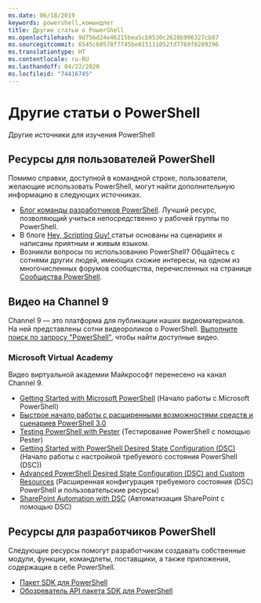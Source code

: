 ```yaml
---
ms.date: 06/18/2019
keywords: powershell,командлет
title: Другие статьи о PowerShell
ms.openlocfilehash: 9d756d24e46215bea5cb9530c2628b996327cb87
ms.sourcegitcommit: 6545c60578f7745be015111052fd7769f8289296
ms.translationtype: HT
ms.contentlocale: ru-RU
ms.lasthandoff: 04/22/2020
ms.locfileid: "74416745"
---
```

# <a name="more-powershell-learning"></a>Другие статьи о PowerShell

Другие источники для изучения PowerShell

## <a name="resources-for-powershell-users"></a>Ресурсы для пользователей PowerShell

Помимо справки, доступной в командной строке, пользователи, желающие использовать PowerShell, могут найти дополнительную информацию в следующих источниках.

- [Блог команды разработчиков PowerShell](https://devblogs.microsoft.com/powershell/). Лучший ресурс, позволяющий учиться непосредственно у рабочей группы по PowerShell.
- В блоге [Hey, Scripting Guy! ](https://devblogs.microsoft.com/scripting/) статьи основаны на сценариях и написаны приятным и живым языком.
- Возникли вопросы по использованию PowerShell? Общайтесь с сотнями других людей, имеющих схожие интересы, на одном из многочисленных форумов сообщества, перечисленных на странице [Сообщества PowerShell](/powershell/#pivot=main&panel=community).

## <a name="channel-9-videos"></a>Видео на Channel 9

Channel 9 — это платформа для публикации наших видеоматериалов. На ней представлены сотни видеороликов о PowerShell. [Выполните поиск по запросу "PowerShell"](https://channel9.msdn.com/Search?term=PowerShell&sortBy=top-rated), чтобы найти доступные видео.

### <a name="microsoft-virtual-academy"></a>Microsoft Virtual Academy

Видео виртуальной академии Майкрософт перенесено на канал Channel 9.

- [Getting Started with Microsoft PowerShell](https://channel9.msdn.com/Series/Getting-Started-with-Microsoft-PowerShell) (Начало работы с Microsoft PowerShell)
- [Быстрое начало работы с расширенными возможностями средств и сценариев PowerShell 3.0](https://channel9.msdn.com/Series/Advanced-Tools-and-Scripting-with-PowerShell-3.0-Jump-Start)
- [Testing PowerShell with Pester](https://channel9.msdn.com/Series/Testing-PowerShell-with-Pester) (Тестирование PowerShell с помощью Pester)
- [Getting Started with PowerShell Desired State Configuration (DSC)](https://channel9.msdn.com/Series/Getting-Started-with-PowerShell-DSC) (Начало работы с настройкой требуемого состояния PowerShell (DSC))
- [Advanced PowerShell Desired State Configuration (DSC) and Custom Resources](https://channel9.msdn.com/Series/Advanced-PowerShell-DSC-and-Custom-Resources) (Расширенная конфигурация требуемого состояния (DSC) PowerShell и пользовательские ресурсы)
- [SharePoint Automation with DSC](https://channel9.msdn.com/Series/SharePoint-Automation-with-DSC) (Автоматизация SharePoint с помощью DSC)

## <a name="resources-for-powershell-developers"></a>Ресурсы для разработчиков PowerShell

Следующие ресурсы помогут разработчикам создавать собственные модули, функции, командлеты, поставщики, а также приложения, содержащие в себе PowerShell.

- [Пакет SDK для PowerShell](/powershell/scripting/developer/windows-powershell)
- [Обозреватель API пакета SDK для PowerShell](/dotnet/api/system.management.automation)
